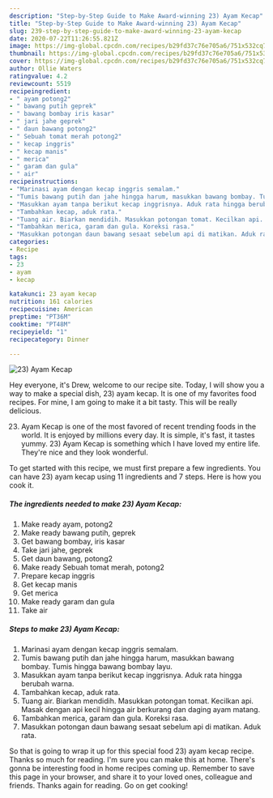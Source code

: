 ```yaml
---
description: "Step-by-Step Guide to Make Award-winning 23) Ayam Kecap"
title: "Step-by-Step Guide to Make Award-winning 23) Ayam Kecap"
slug: 239-step-by-step-guide-to-make-award-winning-23-ayam-kecap
date: 2020-07-22T11:26:55.821Z
image: https://img-global.cpcdn.com/recipes/b29fd37c76e705a6/751x532cq70/23-ayam-kecap-foto-resep-utama.jpg
thumbnail: https://img-global.cpcdn.com/recipes/b29fd37c76e705a6/751x532cq70/23-ayam-kecap-foto-resep-utama.jpg
cover: https://img-global.cpcdn.com/recipes/b29fd37c76e705a6/751x532cq70/23-ayam-kecap-foto-resep-utama.jpg
author: Ollie Waters
ratingvalue: 4.2
reviewcount: 5519
recipeingredient:
- " ayam potong2"
- " bawang putih geprek"
- " bawang bombay iris kasar"
- " jari jahe geprek"
- " daun bawang potong2"
- " Sebuah tomat merah potong2"
- " kecap inggris"
- " kecap manis"
- " merica"
- " garam dan gula"
- " air"
recipeinstructions:
- "Marinasi ayam dengan kecap inggris semalam."
- "Tumis bawang putih dan jahe hingga harum, masukkan bawang bombay. Tumis hingga bawang bombay layu."
- "Masukkan ayam tanpa berikut kecap inggrisnya. Aduk rata hingga berubah warna."
- "Tambahkan kecap, aduk rata."
- "Tuang air. Biarkan mendidih. Masukkan potongan tomat. Kecilkan api. Masak dengan api kecil hingga air berkurang dan daging ayam matang."
- "Tambahkan merica, garam dan gula. Koreksi rasa."
- "Masukkan potongan daun bawang sesaat sebelum api di matikan. Aduk rata."
categories:
- Recipe
tags:
- 23
- ayam
- kecap

katakunci: 23 ayam kecap 
nutrition: 161 calories
recipecuisine: American
preptime: "PT36M"
cooktime: "PT48M"
recipeyield: "1"
recipecategory: Dinner

---
```



![23) Ayam Kecap](https://img-global.cpcdn.com/recipes/b29fd37c76e705a6/751x532cq70/23-ayam-kecap-foto-resep-utama.jpg)

Hey everyone, it's Drew, welcome to our recipe site. Today, I will show you a way to make a special dish, 23) ayam kecap. It is one of my favorites food recipes. For mine, I am going to make it a bit tasty. This will be really delicious.



23) Ayam Kecap is one of the most favored of recent trending foods in the world. It is enjoyed by millions every day. It is simple, it's fast, it tastes yummy. 23) Ayam Kecap is something which I have loved my entire life. They're nice and they look wonderful.


To get started with this recipe, we must first prepare a few ingredients. You can have 23) ayam kecap using 11 ingredients and 7 steps. Here is how you cook it.

<!--inarticleads1-->

##### The ingredients needed to make 23) Ayam Kecap:

1. Make ready  ayam, potong2
1. Make ready  bawang putih, geprek
1. Get  bawang bombay, iris kasar
1. Take  jari jahe, geprek
1. Get  daun bawang, potong2
1. Make ready  Sebuah tomat merah, potong2
1. Prepare  kecap inggris
1. Get  kecap manis
1. Get  merica
1. Make ready  garam dan gula
1. Take  air




<!--inarticleads2-->

##### Steps to make 23) Ayam Kecap:

1. Marinasi ayam dengan kecap inggris semalam.
1. Tumis bawang putih dan jahe hingga harum, masukkan bawang bombay. Tumis hingga bawang bombay layu.
1. Masukkan ayam tanpa berikut kecap inggrisnya. Aduk rata hingga berubah warna.
1. Tambahkan kecap, aduk rata.
1. Tuang air. Biarkan mendidih. Masukkan potongan tomat. Kecilkan api. Masak dengan api kecil hingga air berkurang dan daging ayam matang.
1. Tambahkan merica, garam dan gula. Koreksi rasa.
1. Masukkan potongan daun bawang sesaat sebelum api di matikan. Aduk rata.




So that is going to wrap it up for this special food 23) ayam kecap recipe. Thanks so much for reading. I'm sure you can make this at home. There's gonna be interesting food in home recipes coming up. Remember to save this page in your browser, and share it to your loved ones, colleague and friends. Thanks again for reading. Go on get cooking!
